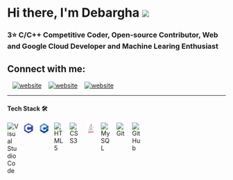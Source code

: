 <!-- <img src="https://img.wallpapersafari.com/desktop/1680/1050/33/10/JYPM91.jpg" width="300"> -->

<h1 align: center"> Hi there, I'm Debargha <img src="https://raw.githubusercontent.com/MartinHeinz/MartinHeinz/master/wave.gif" width="30"> </h1>

<h3 align: center"> 3⭐ C/C++ Competitive Coder, Open-source Contributor, Web and Google Cloud Developer and Machine Learing Enthusiast </h3>


<h2> Connect with me: </h2>

&nbsp;&nbsp;
[![website](./img/twitter-light.svg)](https://twitter.com/codestackr#gh-light-mode-only)
&nbsp;&nbsp;
[![website](./img/linkedin-light.svg)](https://linkedin.com/in/codeSTACKr#gh-light-mode-only)
&nbsp;&nbsp;
[![website](./img/instagram-light.svg)](https://instagram.com/codeSTACKr#gh-light-mode-only)

---

#### Tech Stack 🛠
<img align="left" alt="Visual Studio Code" width="26px" src="https://cdn.jsdelivr.net/gh/devicons/devicon/icons/vscode/vscode-original.svg" style="padding-right:10px;" />
<img align = "left" alt = "C" width = "26px" src = "img/C.png" style = "padding-right:10px;" />
<img align = "left" alt = "C++" width = "26px" src = "img/C++.png" style = "padding-right:10px;" />
<img align="left" alt="HTML5" width="26px" src="https://cdn.jsdelivr.net/gh/devicons/devicon/icons/html5/html5-original.svg" style="padding-right:10px;" />
<img align="left" alt="CSS3" width="26px" src="https://cdn.jsdelivr.net/gh/devicons/devicon/icons/css3/css3-original.svg" style="padding-right:10px;" />
<img align = "left" alt = "Java" width = "26px" src = "img/java.png" style = "padding-right:10px;" />
<img align="left" alt="MySQL" width="26px" src="https://cdn.jsdelivr.net/gh/devicons/devicon/icons/mysql/mysql-original.svg" style="padding-right:10px;" />
<img align="left" alt="Git" width="26px" src="https://cdn.jsdelivr.net/gh/devicons/devicon/icons/git/git-original.svg" style="padding-right:10px;" />
<img align="left" alt="GitHub" width="26px" src="https://user-images.githubusercontent.com/3369400/139447912-e0f43f33-6d9f-45f8-be46-2df5bbc91289.png" style="padding-right:10px;" />
